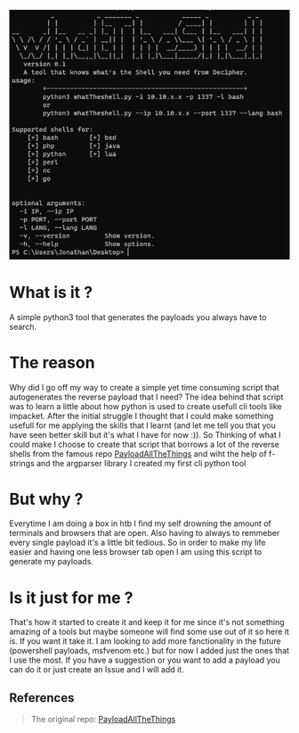 ![](whatTheShell.PNG)

# What is it ?
A simple python3 tool that generates the payloads you always have to search.

# The reason
Why did I go off my way to create a simple yet time consuming script that autogenerates the reverse payload that I need? The idea behind that script was to learn a little about how python is used to create usefull cli tools like impacket. After the initial struggle I thought that I could make something usefull for me applying the skills that I learnt (and let me tell you that you have seen better skill but it's what I have for now :)). So Thinking of what I could make I choose to create that script that borrows a lot of the reverse shells from the famous repo [PayloadAllTheThings](https://github.com/swisskyrepo/PayloadsAllTheThings/blob/master/Methodology%20and%20Resources/Reverse%20Shell%20Cheatsheet.md) and wiht the help of f-strings and the argparser library I created my first cli python tool

# But why ?
Everytime I am doing a box in htb I find my self drowning the amount of terminals and browsers that are open. Also having to always to remmeber every single payload it's a little bit tedious. So in order to make my life easier and having one less browser tab open I am using this script to generate my payloads.

# Is it just for me ?
That's how it started to create it and keep it for me since it's not something amazing of a tools but maybe someone will find some use out of it so here it is. If you want it take it. I am looking to add more fanctionality in the future (powershell payloads, msfvenom etc.) but for now I added just the ones that I use the most. If you have a suggestion or you want to add a payload you can do it or just create an Issue and I will add it.

## References
> The original repo: [PayloadAllTheThings](https://github.com/swisskyrepo/PayloadsAllTheThings)

